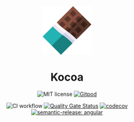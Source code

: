 <div align="center">

<img src="./docs/images/kocoa.svg" alt="logo" width="128" height="128" style="display: inline-block;" />

# Kocoa

![MIT license](https://img.shields.io/badge/license-MIT-blue.svg) [![Gitpod](https://img.shields.io/badge/Gitpod-ready--to--code-blue?logo=gitpod)](https://gitpod.io/#https://github.com/Julien-Pires/kocoa)

![CI workflow](https://github.com/Julien-Pires/kocoa/actions/workflows/main.yml/badge.svg)
[![Quality Gate Status](https://sonarcloud.io/api/project_badges/measure?project=Julien-Pires_Kocoa&metric=alert_status)](https://sonarcloud.io/summary/new_code?id=Julien-Pires_Kocoa)
[![codecov](https://codecov.io/gh/Julien-Pires/Kocoa/branch/main/graph/badge.svg?token=UMAHTTJWYR)](https://codecov.io/gh/Julien-Pires/Kocoa)
[![semantic-release: angular](https://img.shields.io/badge/semantic--release-angular-e10079?logo=semantic-release)](https://github.com/semantic-release/semantic-release)

</div> 

